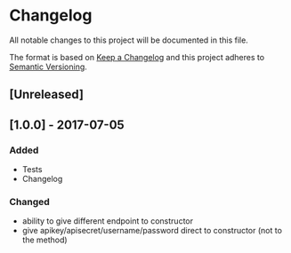 # Changelog
All notable changes to this project will be documented in this file.

The format is based on [Keep a Changelog](http://keepachangelog.com/en/1.0.0/)
and this project adheres to [Semantic Versioning](http://semver.org/spec/v2.0.0.html).

## [Unreleased]

## [1.0.0] - 2017-07-05
### Added
- Tests
- Changelog

### Changed
- ability to give different endpoint to constructor
- give apikey/apisecret/username/password direct to constructor (not to the method)
